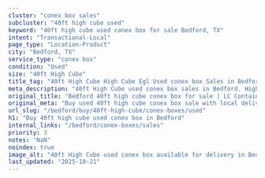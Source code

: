 ```yaml
---
cluster: "conex box sales"
subcluster: "40ft high cube used"
keyword: "40ft high cube used conex box for sale Bedford, TX"
intent: "Transactional-Local"
page_type: "Location-Product"
city: "Bedford, TX"
service_type: "conex box"
condition: "Used"
size: "40ft High Cube"
title_tag: "40ft High Cube High Cube Egl Used conex box Sales in Bedford | LC Container"
meta_description: "40ft High Cube used conex box sales in Bedford. High cube containers with extra height. Fast delivery, competitive pricing. Serving conex boxes area. Quote ID: F1X. Call (214) 524-4168 for your free quote today."
original_title: "Bedford 40ft high cube conex box for sale | LC Container"
original_meta: "Buy used 40ft high cube conex box sale with local delivery in Bedford, TX. LC Container — local Since 2003. Request a fast quote today."
url_slug: "/bedford/buy/40ft-high-cube/conex-boxes/used"
h1: "Buy 40ft high cube used conex box in Bedford"
internal_links: "/bedford/conex-boxes/sales"
priority: 3
notes: "NaN"
noindex: true
image_alt: "40ft High Cube used conex box available for delivery in Bedford"
last_updated: "2025-10-21"
---
```


<!-- TODO: Add unique city/inventory copy, images, and internal links here. -->
